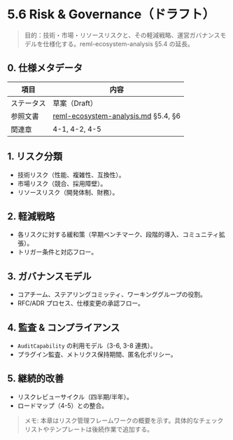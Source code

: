 # 5.6 Risk & Governance（ドラフト）

> 目的：技術・市場・リソースリスクと、その軽減戦略、運営ガバナンスモデルを仕様化する。reml-ecosystem-analysis §5.4 の延長。

## 0. 仕様メタデータ

| 項目 | 内容 |
| --- | --- |
| ステータス | 草案（Draft） |
| 参照文書 | [reml-ecosystem-analysis.md](reml-ecosystem-analysis.md) §5.4, §6 |
| 関連章 | 4-1, 4-2, 4-5 |

## 1. リスク分類

- 技術リスク（性能、複雑性、互換性）。
- 市場リスク（競合、採用障壁）。
- リソースリスク（開発体制、財務）。

## 2. 軽減戦略

- 各リスクに対する緩和策（早期ベンチマーク、段階的導入、コミュニティ拡張）。
- トリガー条件と対応フロー。

## 3. ガバナンスモデル

- コアチーム、ステアリングコミッティ、ワーキンググループの役割。
- RFC/ADR プロセス、仕様変更の承認フロー。

## 4. 監査 & コンプライアンス

- `AuditCapability` の利用モデル（3-6, 3-8 連携）。
- プラグイン監査、メトリクス保持期間、匿名化ポリシー。

## 5. 継続的改善

- リスクレビューサイクル（四半期/半年）。
- ロードマップ（4-5）との整合。

> メモ: 本章はリスク管理フレームワークの概要を示す。具体的なチェックリストやテンプレートは後続作業で追加する。
